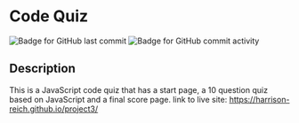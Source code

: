 # Code Quiz

![Badge for GitHub last commit](https://img.shields.io/github/last-commit/Harrison-Reich/project3?style=flat&logo=appveyor) ![Badge for GitHub commit activity](https://img.shields.io/github/commit-activity/w/Harrison-Reich/project3?color=purple)

  ## Description
  This is a JavaScript code quiz that has a start page, a 10 question quiz based on JavaScript and a final score page.
link to live site: https://harrison-reich.github.io/project3/